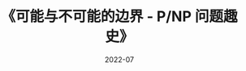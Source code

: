 ---
title: 《可能与不可能的边界 - P/NP 问题趣史》
page: readings
score: 4
comment: 科普读物，读起来挺有趣的
date: 2022-07
douban: https://book.douban.com/subject/25779326/
tags: 
- 计算机
---